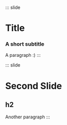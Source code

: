
::: slide
# Title

### A short subtitle

A paragraph :)
:::

::: slide
# Second Slide

## h2

Another paragraph
:::
